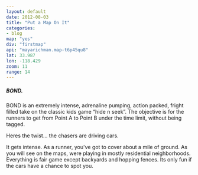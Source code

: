 ```yaml
---
layout: default
date: 2012-08-03
title: "Put a Map On It"
categories: 
- blog
map: "yes"
div: "firstmap"
api: "mayarichman.map-t6p45qu8"
lat: 33.987
lon: -118.429
zoom: 11
range: 14
---
```

<h5>BOND.</h5><p>BOND is an extremely intense, adrenaline pumping, action packed, fright filled take on the classic kids game “hide n seek”. The objective is for the runners to get from Point A to Point B under the time limit, without being tagged.</p><p>Heres the twist... the chasers are driving cars.</p><p>It gets intense. As a runner, you've got to cover about a mile of ground. As you will see on the maps, were playing in mostly residential neighborhoods. Everything is fair game except backyards and hopping fences. Its only fun if the cars have a chance to spot you.</p>
